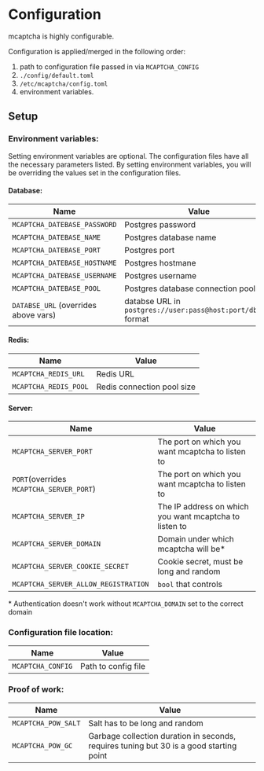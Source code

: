 # Configuration

mcaptcha is highly configurable.

Configuration is applied/merged in the following order:

1. path to configuration file passed in via `MCAPTCHA_CONFIG`
2. `./config/default.toml`
3. `/etc/mcaptcha/config.toml`
4. environment variables.

## Setup

### Environment variables:

Setting environment variables are optional. The configuration files have
all the necessary parameters listed. By setting environment variables,
you will be overriding the values set in the configuration files.

#### Database:

| Name                                 | Value                                                         |
| ------------------------------------ | ------------------------------------------------------------- |
| `MCAPTCHA_DATEBASE_PASSWORD`         | Postgres password                                             |
| `MCAPTCHA_DATEBASE_NAME`             | Postgres database name                                        |
| `MCAPTCHA_DATEBASE_PORT`             | Postgres port                                                 |
| `MCAPTCHA_DATEBASE_HOSTNAME`         | Postgres hostmane                                             |
| `MCAPTCHA_DATEBASE_USERNAME`         | Postgres username                                             |
| `MCAPTCHA_DATEBASE_POOL`             | Postgres database connection pool size                        |
| `DATABSE_URL` (overrides above vars) | databse URL in `postgres://user:pass@host:port/dbname` format |

#### Redis:

| Name                  | Value                      |
| --------------------- | -------------------------- |
| `MCAPTCHA_REDIS_URL`  | Redis URL                  |
| `MCAPTCHA_REDIS_POOL` | Redis connection pool size |

#### Server:

| Name                                     | Value                                                  |
| ---------------------------------------- | ------------------------------------------------------ |
| `MCAPTCHA_SERVER_PORT`                   | The port on which you want mcaptcha to listen to       |
| `PORT`(overrides `MCAPTCHA_SERVER_PORT`) | The port on which you want mcaptcha to listen to       |
| `MCAPTCHA_SERVER_IP`                     | The IP address on which you want mcaptcha to listen to |
| `MCAPTCHA_SERVER_DOMAIN`                 | Domain under which mcaptcha will be\*                  |
| `MCAPTCHA_SERVER_COOKIE_SECRET`          | Cookie secret, must be long and random                 |
| `MCAPTCHA_SERVER_ALLOW_REGISTRATION`     | `bool` that controls                                   |  | registration |

\* Authentication doesn't work without `MCAPTCHA_DOMAIN` set to the correct
domain

### Configuration file location:

| Name              | Value               |
| ----------------- | ------------------- |
| `MCAPTCHA_CONFIG` | Path to config file |

### Proof of work:

| Name                | Value                                                                                   |
| ------------------- | --------------------------------------------------------------------------------------- |
| `MCAPTCHA_POW_SALT` | Salt has to be long and random                                                          |
| `MCAPTCHA_POW_GC`   | Garbage collection duration in seconds, requires tuning but 30 is a good starting point |
